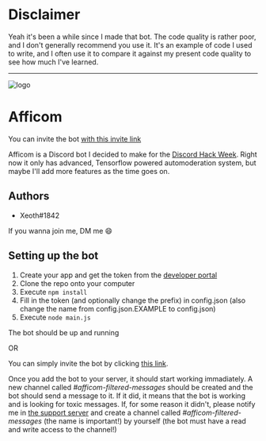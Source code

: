 # Disclaimer

Yeah it's been a while since I made that bot. The code quality is rather poor, and I don't generally recommend you use it. It's an example of code I used to write, and I often use it to compare it against my present code quality to see how much I've learned.

---

![logo](https://i.imgur.com/4JGd7Vv.png)
# Afficom

You can invite the bot [with this invite link](https://discordapp.com/oauth2/authorize?client_id=592661179688812545&permissions=8&scope=bot)

Afficom is a Discord bot I decided to make for the [Discord Hack Week](https://discord.gg/hackweek). Right now it only has advanced, Tensorflow powered automoderation system, but maybe I'll add more features as the time goes on.
## Authors
- Xeoth#1842

If you wanna join me, DM me 😄


## Setting up the bot
1. Create your app and get the token from the [developer portal](https://discordapp.com/developers/applications/)
2. Clone the repo onto your computer
3. Execute `npm install`
4. Fill in the token (and optionally change the prefix) in config.json (also change the name from config.json.EXAMPLE to config.json)
5. Execute `node main.js`

The bot should be up and running


OR

You can simply invite the bot by clicking [this link](https://discordapp.com/api/oauth2/authorize?client_id=592661179688812545&permissions=8&scope=bot).

Once you add the bot to your server, it should start working immadiately. A new channel called *#afficom-filtered-messages* should be created and the bot should send a message to it. If it did, it means that the bot is working and is looking for toxic messages. If, for some reason it didn't, please notify me in [the support server](https://discord.gg/RqqZKAg) and create a channel called *#afficom-filtered-messages* (the name is important!) by yourself (the bot must have a read and write access to the channel!)
